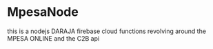 # MpesaNode
this is a nodejs DARAJA firebase cloud functions revolving around the MPESA ONLINE and the C2B api
